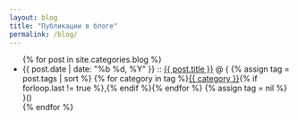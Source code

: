 ```yaml
---
layout: blog
title: "Публикации в блоге"
permalink: /blog/
---
```

<script src="https://cdn.commento.io/js/count.js"></script>
<ul class="posts">
    {% for post in site.categories.blog %}
        <li>
            <span class="post-date">{{ post.date | date: "%b %d, %Y" }}</span>
            ::
            <a class="post-link" href="http://macoso.blur.tech{{ post.url }}">{{ post.title }}</a>
            @ {
            {% assign tag = post.tags | sort %}
            {% for category in tag %}<span><a href="http://macoso.blur.tech/category/#{{ category }}" class="reserved">{{ category }}</a>{% if forloop.last != true %},{% endif %}</span>{% endfor %}
            {% assign tag = nil %}
            }(<a href="http://macoso.blur.tech{{ post.url }}#commento"></a>)
        </li>
    {% endfor %}
</ul>
